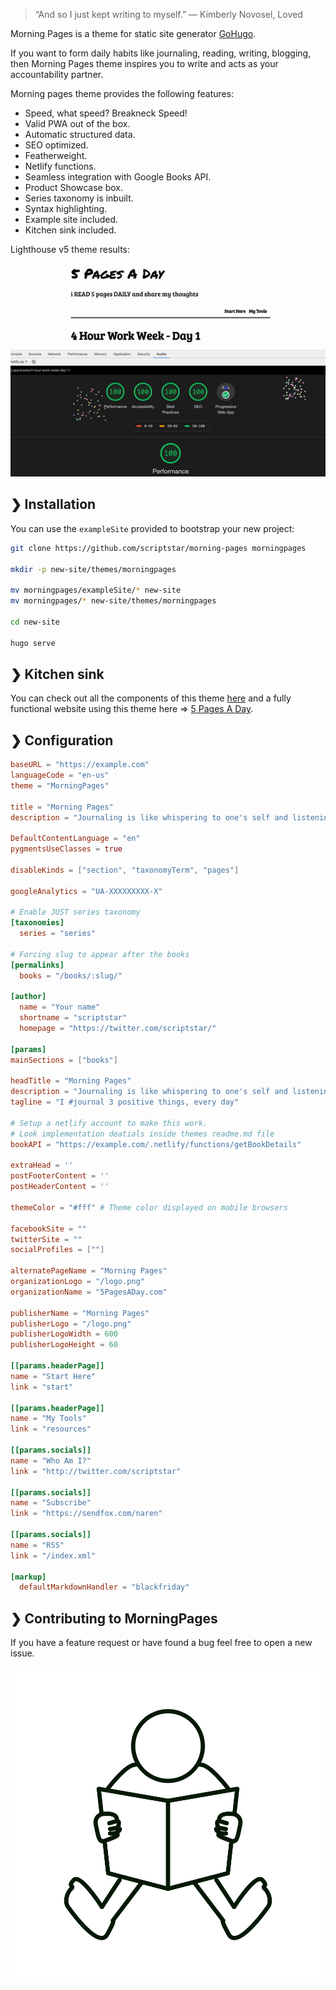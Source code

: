 > “And so I just kept writing to myself.” ― Kimberly Novosel, Loved

Morning Pages is a theme for static site generator [GoHugo](https://gohugo.io/).

If you want to form daily habits like journaling, reading, writing, blogging, then Morning Pages theme inspires you to write and acts as your accountability partner.

Morning pages theme provides the following features:

 - Speed, what speed? Breakneck Speed!
 - Valid PWA out of the box.
 - Automatic structured data.
 - SEO optimized.
 - Featherweight.
 - Netlify functions.
 - Seamless integration with Google Books API.
 - Product Showcase box.
 - Series taxonomy is inbuilt.
 - Syntax highlighting.
 - Example site included.
 - Kitchen sink included.

Lighthouse v5 theme results:

![Lighthouse results](static/5pages.gif)

## ❯ Installation

You can use the `exampleSite` provided to bootstrap your new project:

```sh
git clone https://github.com/scriptstar/morning-pages morningpages

mkdir -p new-site/themes/morningpages

mv morningpages/exampleSite/* new-site
mv morningpages/* new-site/themes/morningpages

cd new-site

hugo serve
```

## ❯ Kitchen sink

You can check out all the components of this theme [here](https://5pagesaday.com/kitchen-sink/) and a fully functional website using this theme here => [5 Pages A Day](https://5pagesaday.com).

## ❯ Configuration

```toml
baseURL = "https://example.com"
languageCode = "en-us"
theme = "MorningPages"

title = "Morning Pages"
description = "Journaling is like whispering to one's self and listening at the same time."

DefaultContentLanguage = "en"
pygmentsUseClasses = true

disableKinds = ["section", "taxonomyTerm", "pages"]

googleAnalytics = "UA-XXXXXXXXX-X"

# Enable JUST series taxonomy
[taxonomies]
  series = "series"

# Forcing slug to appear after the books
[permalinks]
  books = "/books/:slug/"

[author]
  name = "Your name"
  shortname = "scriptstar"
  homepage = "https://twitter.com/scriptstar/"

[params]
mainSections = ["books"]

headTitle = "Morning Pages"
description = "Journaling is like whispering to one's self and listening at the same time."
tagline = "I #journal 3 positive things, every day"

# Setup a netlify account to make this work.
# Look implementation deatials inside themes readme.md file
bookAPI = "https://example.com/.netlify/functions/getBookDetails"

extraHead = ''
postFooterContent = ''
postHeaderContent = ''

themeColor = "#fff" # Theme color displayed on mobile browsers

facebookSite = ""
twitterSite = ""
socialProfiles = [""]

alternatePageName = "Morning Pages"
organizationLogo = "/logo.png"
organizationName = "5PagesADay.com"

publisherName = "Morning Pages"
publisherLogo = "/logo.png"
publisherLogoWidth = 600
publisherLogoHeight = 60

[[params.headerPage]]
name = "Start Here"
link = "start"

[[params.headerPage]]
name = "My Tools"
link = "resources"

[[params.socials]]
name = "Who Am I?"
link = "http://twitter.com/scriptstar"

[[params.socials]]
name = "Subscribe"
link = "https://sendfox.com/naren"

[[params.socials]]
name = "RSS"
link = "/index.xml"

[markup]
  defaultMarkdownHandler = "blackfriday"
```

## ❯ Contributing to MorningPages

If you have a feature request or have found a bug feel free to open a new issue.

![Morning Pages theme](static/logo.png)